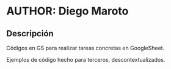 # AUTHOR: Diego Maroto

## Descripción

Códigos en GS para realizar tareas concretas en GoogleSheet.

Ejemplos de código hecho para terceros, descontextualizados.